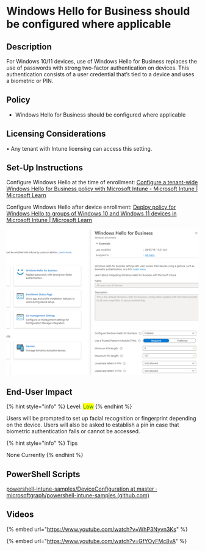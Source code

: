 # Windows Hello for Business should be configured where applicable

## Description

For Windows 10/11 devices, use of Windows Hello for Business replaces the use of passwords with strong two-factor authentication on devices. This authentication consists of a user credential that’s tied to a device and uses a biometric or PIN.

## Policy

* Windows Hello for Business should be configured where applicable

## Licensing Considerations

• Any tenant with Intune licensing can access this setting.

## Set-Up Instructions

Configure Windows Hello at the time of enrollment: [Configure a tenant-wide Windows Hello for Business policy with Microsoft Intune - Microsoft Intune | Microsoft Learn](https://learn.microsoft.com/en-us/mem/intune/protect/windows-hello)

Configure Windows Hello after device enrollment: [Deploy policy for Windows Hello to groups of Windows 10 and Windows 11 devices in Microsoft Intune | Microsoft Learn](https://learn.microsoft.com/en-us/mem/intune/protect/identity-protection-configure)

![](../../.gitbook/assets/pic23.png)

## End-User Impact

{% hint style="info" %}
Level: <mark style="color:green;">Low</mark>
{% endhint %}

Users will be prompted to set up facial recognition or fingerprint depending on the device. Users will also be asked to establish a pin in case that biometric authentication fails or cannot be accessed.

{% hint style="info" %}
Tips

None Currently
{% endhint %}

## PowerShell Scripts

[powershell-intune-samples/DeviceConfiguration at master · microsoftgraph/powershell-intune-samples (github.com)](https://github.com/microsoftgraph/powershell-intune-samples/tree/master/DeviceConfiguration)

## Videos&#x20;

{% embed url="https://www.youtube.com/watch?v=WhP3Nyvn3Ks" %}

{% embed url="https://www.youtube.com/watch?v=GfYOyFMc8vA" %}
